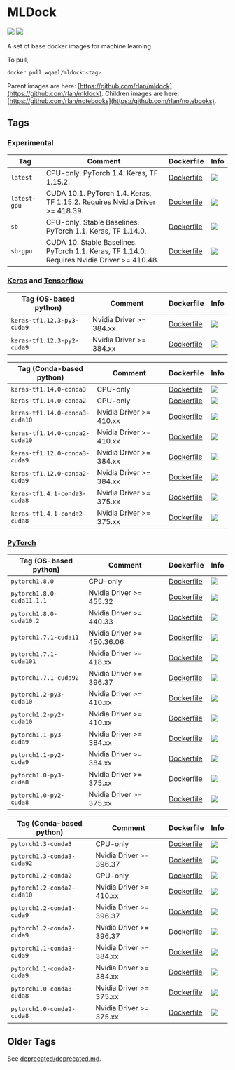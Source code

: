 # MLDock

![](https://img.shields.io/docker/pulls/wqael/mldock.svg)
![](https://img.shields.io/docker/stars/wqael/mldock.svg)

A set of base docker images for machine learning.

To pull,

```sh
docker pull wqael/mldock:<tag>
```

Parent images are here: [https://github.com/rlan/mldock](https://github.com/rlan/mldock). Children images are here: [https://github.com/rlan/notebooks](https://github.com/rlan/notebooks).


## Tags

### Experimental

| Tag   | Comment | Dockerfile | Info |
| ----- | ------- | ---------- | ---- |
| `latest` | CPU-only. PyTorch 1.4. Keras, TF 1.15.2. | [Dockerfile](latest/Dockerfile) | [![](https://images.microbadger.com/badges/image/wqael/mldock:latest.svg)](https://microbadger.com/images/wqael/mldock:latest) |
| `latest-gpu` | CUDA 10.1. PyTorch 1.4. Keras, TF 1.15.2. Requires Nvidia Driver >= 418.39. | [Dockerfile](latest-gpu/Dockerfile) | [![](https://images.microbadger.com/badges/image/wqael/mldock:latest-gpu.svg)](https://microbadger.com/images/wqael/mldock:latest-gpu) |
| `sb` | CPU-only. Stable Baselines. PyTorch 1.1. Keras, TF 1.14.0. | [Dockerfile](sb/Dockerfile) | [![](https://images.microbadger.com/badges/image/wqael/mldock:sb.svg)](https://microbadger.com/images/wqael/mldock:sb) |
| `sb-gpu` | CUDA 10. Stable Baselines. PyTorch 1.1. Keras, TF 1.14.0. Requires Nvidia Driver >= 410.48. | [Dockerfile](sb-gpu/Dockerfile) | [![](https://images.microbadger.com/badges/image/wqael/mldock:sb-gpu.svg)](https://microbadger.com/images/wqael/mldock:sb-gpu) |


### [Keras](https://keras.io/) and [Tensorflow](https://www.tensorflow.org/)

| Tag (OS-based python) | Comment | Dockerfile | Info |
| --------------------- | ------- | ---------- | ---- |
| `keras-tf1.12.3-py3-cuda9` | Nvidia Driver >= 384.xx | [Dockerfile](keras-tf1.12.3-py3-cuda9/Dockerfile) | [![](https://images.microbadger.com/badges/image/wqael/mldock:keras-tf1.12.3-py3-cuda9.svg)](https://microbadger.com/images/wqael/mldock:keras-tf1.12.3-py3-cuda9) |
| `keras-tf1.12.3-py2-cuda9` | Nvidia Driver >= 384.xx | [Dockerfile](keras-tf1.12.3-py2-cuda9/Dockerfile) | [![](https://images.microbadger.com/badges/image/wqael/mldock:keras-tf1.12.3-py2-cuda9.svg)](https://microbadger.com/images/wqael/mldock:keras-tf1.12.3-py2-cuda9) |

| Tag (Conda-based python) | Comment | Dockerfile | Info  |
| ------------------------ | ------- | ---------- | ----  |
| `keras-tf1.14.0-conda3` | CPU-only | [Dockerfile](keras-tf1.14.0-conda3/Dockerfile) | [![](https://images.microbadger.com/badges/image/wqael/mldock:keras-tf1.14.0-conda3.svg)](https://microbadger.com/images/wqael/mldock:keras-tf1.14.0-conda3) |
| `keras-tf1.14.0-conda2` | CPU-only | [Dockerfile](keras-tf1.14.0-conda2/Dockerfile) | [![](https://images.microbadger.com/badges/image/wqael/mldock:keras-tf1.14.0-conda2.svg)](https://microbadger.com/images/wqael/mldock:keras-tf1.14.0-conda2) |
| `keras-tf1.14.0-conda3-cuda10` | Nvidia Driver >= 410.xx | [Dockerfile](keras-tf1.14.0-conda3-cuda10/Dockerfile) | [![](https://images.microbadger.com/badges/image/wqael/mldock:keras-tf1.14.0-conda3-cuda10.svg)](https://microbadger.com/images/wqael/mldock:keras-tf1.14.0-conda3-cuda10) |
| `keras-tf1.14.0-conda2-cuda10` | Nvidia Driver >= 410.xx | [Dockerfile](keras-tf1.14.0-conda2-cuda10/Dockerfile) | [![](https://images.microbadger.com/badges/image/wqael/mldock:keras-tf1.14.0-conda2-cuda10.svg)](https://microbadger.com/images/wqael/mldock:keras-tf1.14.0-conda2-cuda10) |
| `keras-tf1.12.0-conda3-cuda9` | Nvidia Driver >= 384.xx | [Dockerfile](keras-tf1.12.0-conda3-cuda9/Dockerfile) | [![](https://images.microbadger.com/badges/image/wqael/mldock:keras-tf1.12.0-conda3-cuda9.svg)](https://microbadger.com/images/wqael/mldock:keras-tf1.12.0-conda3-cuda9) |
| `keras-tf1.12.0-conda2-cuda9` | Nvidia Driver >= 384.xx | [Dockerfile](keras-tf1.12.0-conda2-cuda9/Dockerfile) | [![](https://images.microbadger.com/badges/image/wqael/mldock:keras-tf1.12.0-conda2-cuda9.svg)](https://microbadger.com/images/wqael/mldock:keras-tf1.12.0-conda2-cuda9) |
| `keras-tf1.4.1-conda3-cuda8` | Nvidia Driver >= 375.xx | [Dockerfile](keras-tf1.4.1-conda3-cuda8/Dockerfile) | [![](https://images.microbadger.com/badges/image/wqael/mldock:keras-tf1.4.1-conda3-cuda8.svg)](https://microbadger.com/images/wqael/mldock:keras-tf1.4.1-conda3-cuda8) |
| `keras-tf1.4.1-conda2-cuda8` | Nvidia Driver >= 375.xx | [Dockerfile](keras-tf1.4.1-conda2-cuda8/Dockerfile) | [![](https://images.microbadger.com/badges/image/wqael/mldock:keras-tf1.4.1-conda2-cuda8.svg)](https://microbadger.com/images/wqael/mldock:keras-tf1.4.1-conda2-cuda8) |


### [PyTorch](https://pytorch.org/)

| Tag (OS-based python) | Comment | Dockerfile | Info |
| --------------------- | ------- | ---------- | ---- |
| `pytorch1.8.0` | CPU-only | [Dockerfile](pytorch1.8.0/Dockerfile) | [![](https://images.microbadger.com/badges/image/wqael/mldock:pytorch1.8.0.svg)](https://microbadger.com/images/wqael/mldock:pytorch1.8.0) |
| `pytorch1.8.0-cuda11.1.1` | Nvidia Driver >= 455.32 | [Dockerfile](pytorch1.8.0-cuda11.1.1/Dockerfile) | [![](https://images.microbadger.com/badges/image/wqael/mldock:pytorch1.8.0-cuda11.1.1.svg)](https://microbadger.com/images/wqael/mldock:pytorch1.8.0-cuda11.1.1) |
| `pytorch1.8.0-cuda10.2` | Nvidia Driver >= 440.33 | [Dockerfile](pytorch1.8.0-cuda10.2/Dockerfile) | [![](https://images.microbadger.com/badges/image/wqael/mldock:pytorch1.8.0-cuda10.2.svg)](https://microbadger.com/images/wqael/mldock:pytorch1.8.0-cuda10.2) |
| `pytorch1.7.1-cuda11` | Nvidia Driver >= 450.36.06 | [Dockerfile](pytorch1.7.1-cuda11/Dockerfile) | [![](https://images.microbadger.com/badges/image/wqael/mldock:pytorch1.7.1-cuda11.svg)](https://microbadger.com/images/wqael/mldock:pytorch1.7.1-cuda11) |
| `pytorch1.7.1-cuda101` | Nvidia Driver >= 418.xx | [Dockerfile](pytorch1.7.1-cuda101/Dockerfile) | [![](https://images.microbadger.com/badges/image/wqael/mldock:pytorch1.7.1-cuda101.svg)](https://microbadger.com/images/wqael/mldock:pytorch1.7.1-cuda101) |
| `pytorch1.7.1-cuda92` | Nvidia Driver >= 396.37 | [Dockerfile](pytorch1.7.1-cuda92/Dockerfile) | [![](https://images.microbadger.com/badges/image/wqael/mldock:pytorch1.7.1-cuda92.svg)](https://microbadger.com/images/wqael/mldock:pytorch1.7.1-cuda92) |
| `pytorch1.2-py3-cuda10` | Nvidia Driver >= 410.xx | [Dockerfile](pytorch1.2-py3-cuda10/Dockerfile) | [![](https://images.microbadger.com/badges/image/wqael/mldock:pytorch1.2-py3-cuda10.svg)](https://microbadger.com/images/wqael/mldock:pytorch1.2-py3-cuda10) |
| `pytorch1.2-py2-cuda10` | Nvidia Driver >= 410.xx | [Dockerfile](pytorch1.2-py2-cuda10/Dockerfile) | [![](https://images.microbadger.com/badges/image/wqael/mldock:pytorch1.2-py2-cuda10.svg)](https://microbadger.com/images/wqael/mldock:pytorch1.2-py2-cuda10) |
| `pytorch1.1-py3-cuda9` | Nvidia Driver >= 384.xx | [Dockerfile](pytorch1.1-py3-cuda9/Dockerfile) | [![](https://images.microbadger.com/badges/image/wqael/mldock:pytorch1.1-py3-cuda9.svg)](https://microbadger.com/images/wqael/mldock:pytorch1.1-py3-cuda9) |
| `pytorch1.1-py2-cuda9` | Nvidia Driver >= 384.xx | [Dockerfile](pytorch1.1-py2-cuda9/Dockerfile) | [![](https://images.microbadger.com/badges/image/wqael/mldock:pytorch1.1-py2-cuda9.svg)](https://microbadger.com/images/wqael/mldock:pytorch1.1-py2-cuda9) |
| `pytorch1.0-py3-cuda8` | Nvidia Driver >= 375.xx | [Dockerfile](pytorch1.0-py3-cuda8/Dockerfile) | [![](https://images.microbadger.com/badges/image/wqael/mldock:pytorch1.0-py3-cuda8.svg)](https://microbadger.com/images/wqael/mldock:pytorch1.0-py3-cuda8) |
| `pytorch1.0-py2-cuda8` | Nvidia Driver >= 375.xx | [Dockerfile](pytorch1.0-py2-cuda8/Dockerfile) | [![](https://images.microbadger.com/badges/image/wqael/mldock:pytorch1.0-py2-cuda8.svg)](https://microbadger.com/images/wqael/mldock:pytorch1.0-py2-cuda8) |

| Tag (Conda-based python) | Comment | Dockerfile | Info |
| ------------------------ | ------- | ---------- | ---- |
| `pytorch1.3-conda3` | CPU-only | [Dockerfile](pytorch1.3-conda3/Dockerfile) | [![](https://images.microbadger.com/badges/image/wqael/mldock:pytorch1.3-conda3.svg)](https://microbadger.com/images/wqael/mldock:pytorch1.3-conda3) |
| `pytorch1.3-conda3-cuda92` | Nvidia Driver >= 396.37 | [Dockerfile](pytorch1.3-conda3-cuda92/Dockerfile) | [![](https://images.microbadger.com/badges/image/wqael/mldock:pytorch1.3-conda3-cuda92.svg)](https://microbadger.com/images/wqael/mldock:pytorch1.3-conda3-cuda92) |
| `pytorch1.2-conda2` | CPU-only | [Dockerfile](pytorch1.2-conda2/Dockerfile) | [![](https://images.microbadger.com/badges/image/wqael/mldock:pytorch1.2-conda2.svg)](https://microbadger.com/images/wqael/mldock:pytorch1.2-conda2) |
| `pytorch1.2-conda2-cuda10` | Nvidia Driver >= 410.xx | [Dockerfile](pytorch1.2-conda2-cuda10/Dockerfile) | [![](https://images.microbadger.com/badges/image/wqael/mldock:pytorch1.2-conda2-cuda10.svg)](https://microbadger.com/images/wqael/mldock:pytorch1.2-conda2-cuda10) |
| `pytorch1.2-conda3-cuda9` | Nvidia Driver >= 396.37 | [Dockerfile](pytorch1.2-conda3-cuda9/Dockerfile) | [![](https://images.microbadger.com/badges/image/wqael/mldock:pytorch1.2-conda3-cuda9.svg)](https://microbadger.com/images/wqael/mldock:pytorch1.2-conda3-cuda9) |
| `pytorch1.2-conda2-cuda9` | Nvidia Driver >= 396.37 | [Dockerfile](pytorch1.2-conda2-cuda9/Dockerfile) | [![](https://images.microbadger.com/badges/image/wqael/mldock:pytorch1.2-conda2-cuda9.svg)](https://microbadger.com/images/wqael/mldock:pytorch1.2-conda2-cuda9) |
| `pytorch1.1-conda3-cuda9` | Nvidia Driver >= 384.xx | [Dockerfile](pytorch1.1-conda3-cuda9/Dockerfile) | [![](https://images.microbadger.com/badges/image/wqael/mldock:pytorch1.1-conda3-cuda9.svg)](https://microbadger.com/images/wqael/mldock:pytorch1.1-conda3-cuda9) |
| `pytorch1.1-conda2-cuda9` | Nvidia Driver >= 384.xx | [Dockerfile](pytorch1.1-conda2-cuda9/Dockerfile) | [![](https://images.microbadger.com/badges/image/wqael/mldock:pytorch1.1-conda2-cuda9.svg)](https://microbadger.com/images/wqael/mldock:pytorch1.1-conda2-cuda9) |
| `pytorch1.0-conda3-cuda8` | Nvidia Driver >= 375.xx | [Dockerfile](pytorch1.0-conda3-cuda8/Dockerfile) | [![](https://images.microbadger.com/badges/image/wqael/mldock:pytorch1.0-conda3-cuda8.svg)](https://microbadger.com/images/wqael/mldock:pytorch1.0-conda3-cuda8) |
| `pytorch1.0-conda2-cuda8` | Nvidia Driver >= 375.xx | [Dockerfile](pytorch1.0-conda2-cuda8/Dockerfile) | [![](https://images.microbadger.com/badges/image/wqael/mldock:pytorch1.0-conda2-cuda8.svg)](https://microbadger.com/images/wqael/mldock:pytorch1.0-conda2-cuda8) |

## Older Tags

See [deprecated/deprecated.md](deprecated/deprecated.md).
